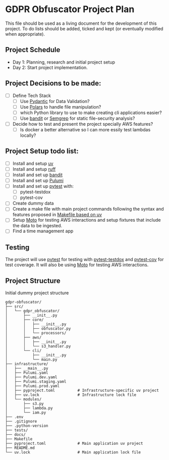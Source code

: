 # GDPR Obfuscator Project Plan

This file should be used as a living document for the development of this project. To do lists should be added, ticked and kept (or eventually modified when appropriate).

## Project Schedule

- Day 1: Planning, research and initial project setup
- Day 2: Start project implementation.

## Project Decisions to be made:

- [ ] Define Tech Stack
  - [ ] Use [Pydantic](https://docs.pydantic.dev/latest/) for Data Validation?
  - [ ] Use [Polars](https://pola.rs) to handle file manipulation?
  - [ ] which Python library to use to make creating cli applications easier?
  - [ ] Use [bandit](https://bandit.readthedocs.io/en/latest/index.html) or [Semgrep](https://semgrep.dev) for static file-security analysis?
- [ ] Decide how to test and present the project specially AWS features?
  - [ ] Is docker a better alternative so I can more essily test lambdas locally?

## Project Setup todo list:

- [ ] Install and setup [uv](https://docs.astral.sh/uv/)
- [ ] Install and setup [ruff](https://docs.astral.sh/ruff/)
- [ ] Install and set up [bandit](https://bandit.readthedocs.io/en/latest/index.html)
- [ ] Install and set up [Pulumi](https://www.pulumi.com/product/infrastructure-as-code/)
- [ ] Install and set up [pytest](https://docs.pytest.org/en/stable/) with:
  - [ ] pytest-testdox
  - [ ] pytest-cov
- [ ] Create dummy data
- [ ] Create a make file with main project commands following the syntax and features proposed in [Makefile based on uv](https://mmngreco.dev/posts/uv-makefile/)
- [ ] Setup [Moto](https://docs.getmoto.org/en/latest/docs/getting_started.html) for testing AWS interactions and setup fixtures that include the data to be ingested.
- [ ] Find a time management app

## Testing

The project will use [pytest](https://docs.pytest.org/en/stable/) for testing with [pytest-testdox](https://pypi.org/project/pytest-testdox/) and [pytest-cov](https://pypi.org/project/pytest-cov/) for test coverage. It will also be using [Moto](https://docs.getmoto.org/en/latest/docs/getting_started.html) for testing AWS interactions.

## Project Structure

Initial dummy project structure

```
gdpr-obfuscator/
├── src/
│   └── gdpr_obfuscator/
│       ├── __init__.py
│       ├── core/
│       │   ├── __init__.py
│       │   ├── obfuscator.py
│       │   └── processors/
│       ├── aws/
│       │   ├── __init__.py
│       │   └── s3_handler.py
│       └── cli/
│           ├── __init__.py
│           └── main.py
├── infrastructure/
│   ├── __main__.py
│   ├── Pulumi.yaml
│   ├── Pulumi.dev.yaml
│   ├── Pulumi.staging.yaml
│   ├── Pulumi.prod.yaml
│   ├── pyproject.toml          # Infrastructure-specific uv project
│   ├── uv.lock                 # Infrastructure lock file
│   └── modules/
│       ├── s3.py
│       ├── lambda.py
│       └── iam.py
├── .env
├── .gitignore
├── .python-version
├── tests/
├── docs/
├── Makefile
├── pyproject.toml              # Main application uv project
├── README.md
└── uv.lock                     # Main application lock file
```
